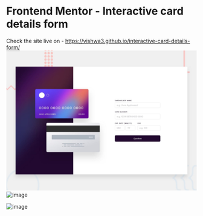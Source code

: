 # Frontend Mentor - Interactive card details form
Check the site live on - https://vishwa3.github.io/interactive-card-details-form/
![Design preview for the Interactive card details form coding challenge](./design/desktop-preview.jpg)
![image](https://github.com/vishwa3/interactive-card-details-form/assets/51976976/9ef281ec-7efc-48c3-9ed1-bb0689698594)

![image](https://github.com/vishwa3/interactive-card-details-form/assets/51976976/94bda6b3-14e5-48dc-8d86-5b4f4ecfc452)


